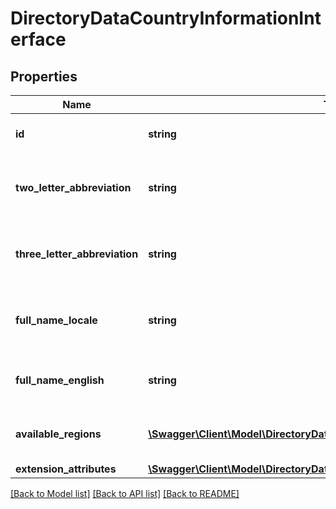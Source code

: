 # DirectoryDataCountryInformationInterface

## Properties
Name | Type | Description | Notes
------------ | ------------- | ------------- | -------------
**id** | **string** | The country id for the store. | 
**two_letter_abbreviation** | **string** | The country 2 letter abbreviation for the store. | 
**three_letter_abbreviation** | **string** | The country 3 letter abbreviation for the store. | 
**full_name_locale** | **string** | The country full name (in store locale) for the store. | 
**full_name_english** | **string** | The country full name (in English) for the store. | 
**available_regions** | [**\Swagger\Client\Model\DirectoryDataRegionInformationInterface[]**](DirectoryDataRegionInformationInterface.md) | The available regions for the store. | [optional] 
**extension_attributes** | [**\Swagger\Client\Model\DirectoryDataCountryInformationExtensionInterface**](DirectoryDataCountryInformationExtensionInterface.md) |  | [optional] 

[[Back to Model list]](../README.md#documentation-for-models) [[Back to API list]](../README.md#documentation-for-api-endpoints) [[Back to README]](../README.md)



